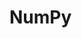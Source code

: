 # NumPy
<!--- An introduction to NumPy
- NumPy was created in 2005 by Travis Oliphant
- NumPy stands for Numerical Python
- Numpy is a Python library used for working with arrays

- NumPy provides an array object that is upto 50x faster than Lists
- NumPy arrays are stored in continous memory space unlike Lists, so processes can access and manipulate them efficently;This behaviour is called 'Locaity of reference'
